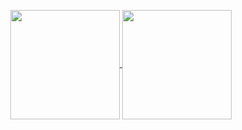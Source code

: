 <!--
**xiegang/xiegang** is a ✨ _special_ ✨ repository because its `README.md` (this file) appears on your GitHub profile.

Here are some ideas to get you started:

- 🔭 I’m currently working on ...
- 🌱 I’m currently learning ...
- 👯 I’m looking to collaborate on ...
- 🤔 I’m looking for help with ...
- 💬 Ask me about ...
- 📫 How to reach me: ...
- 😄 Pronouns: ...
- ⚡ Fun fact: ...
-->

<p align=center>
  <a href="https://github.com/xiegang">
    <img height=175 align="center" src="https://github-readme-stats.vercel.app/api?username=xiegang&show_icons=true&theme=radical">
  </a>
  <a href="https://github.com/xiegang">
  <img height=175 align="center" src="https://github-readme-stats.vercel.app/api/top-langs/?username=xiegang&hide=title_color=2aa889&text_color=99d1ce&icon_color=2bbc8a&bg_color=0c1014&langs_count=8&layout=compact" />
  </a>
</p>
